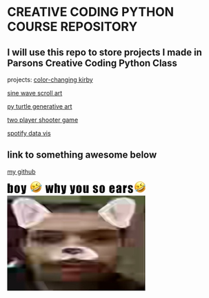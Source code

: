 # CREATIVE CODING PYTHON COURSE REPOSITORY
I will use this repo to store projects I made in Parsons Creative Coding Python Class
---
projects: [color-changing kirby](https://github.com/macizen/pyClassRepo/blob/main/Assignment2_kirby/readme.md)

[sine wave scroll art](https://github.com/macizen/pyClassRepo/blob/main/scroll_art/readme.md)

[py turtle generative art](https://github.com/macizen/pyClassRepo/tree/main/turtle)

[two player shooter game](https://github.com/macizen/pyClassRepo/tree/main/pygame)

[spotify data vis](https://github.com/macizen/pyClassRepo/tree/main/datavis)

## link to something awesome below
[my github](https://github.com/macizen)

![picture of me](pictures/me.jpeg)
